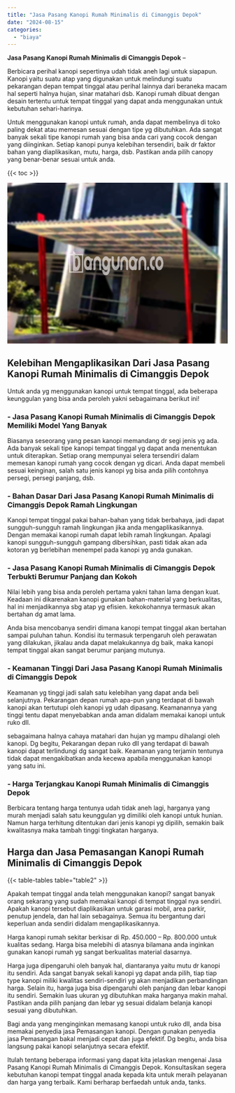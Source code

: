 ```yaml
---
title: "Jasa Pasang Kanopi Rumah Minimalis di Cimanggis Depok"
date: "2024-08-15"
categories: 
  - "biaya"
---
```


**Jasa Pasang Kanopi Rumah Minimalis di Cimanggis Depok** –

Berbicara perihal kanopi sepertinya udah tidak aneh lagi untuk siapapun. Kanopi yaitu suatu atap yang digunakan untuk melindungi suatu pekarangan depan tempat tinggal atau perihal lainnya dari beraneka macam hal seperti halnya hujan, sinar matahari dsb. Kanopi rumah dibuat dengan desain tertentu untuk tempat tinggal yang dapat anda menggunakan untuk kebutuhan sehari-harinya.

Untuk menggunakan kanopi untuk rumah, anda dapat membelinya di toko paling dekat atau memesan sesuai dengan tipe yg dibutuhkan. Ada sangat banyak sekali tipe kanopi rumah yang bisa anda cari yang cocok dengan yang diinginkan. Setiap kanopi punya kelebihan tersendiri, baik dr faktor bahan yang diaplikasikan, mutu, harga, dsb. Pastikan anda pilih canopy yang benar-benar sesuai untuk anda.

{{< toc >}}

![Jasa Pasang Kanopi Rumah Minimalis di Cimanggis Depok](/images/harga-kanopi-minimalis-70.png)

## Kelebihan Mengaplikasikan Dari Jasa Pasang Kanopi Rumah Minimalis di Cimanggis Depok

Untuk anda yg menggunakan kanopi untuk tempat tinggal, ada beberapa keunggulan yang bisa anda peroleh yakni sebagaimana berikut ini!

### \- Jasa Pasang Kanopi Rumah Minimalis di Cimanggis Depok Memiliki Model Yang Banyak

Biasanya seseorang yang pesan kanopi memandang dr segi jenis yg ada. Ada banyak sekali tipe kanopi tempat tinggal yg dapat anda menentukan untuk diterapkan. Setiap orang mempunyai selera tersendiri dalam memesan kanopi rumah yang cocok dengan yg dicari. Anda dapat membeli sesuai keinginan, salah satu jenis kanopi yg bisa anda pilih contohnya persegi, persegi panjang, dsb.

### \- Bahan Dasar Dari Jasa Pasang Kanopi Rumah Minimalis di Cimanggis Depok Ramah Lingkungan

Kanopi tempat tinggal pakai bahan-bahan yang tidak berbahaya, jadi dapat sungguh-sungguh ramah lingkungan jika anda mengaplikasikannya. Dengan memakai kanopi rumah dapat lebih ramah lingkungan. Apalagi kanopi sungguh-sungguh gampang dibersihkan, pasti tidak akan ada kotoran yg berlebihan menempel pada kanopi yg anda gunakan.

### \- Jasa Pasang Kanopi Rumah Minimalis di Cimanggis Depok Terbukti Berumur Panjang dan Kokoh

Nilai lebih yang bisa anda peroleh pertama yakni tahan lama dengan kuat. Keadaan ini dikarenakan kanopi gunakan bahan-material yang berkualitas, hal ini menjadikannya sbg atap yg efisien. kekokohannya termasuk akan bertahan dg amat lama.

Anda bisa mencobanya sendiri dimana kanopi tempat tinggal akan bertahan sampai puluhan tahun. Kondisi itu termasuk terpengaruh oleh perawatan yang dilakukan, jikalau anda dapat melakukannya dg baik, maka kanopi tempat tinggal akan sangat berumur panjang mutunya.

### \- Keamanan Tinggi Dari Jasa Pasang Kanopi Rumah Minimalis di Cimanggis Depok

Keamanan yg tinggi jadi salah satu kelebihan yang dapat anda beli selanjutnya. Pekarangan depan rumah apa-pun yang terdapat di bawah kanopi akan tertutupi oleh kanopi yg udah dipasang. Keamanannya yang tinggi tentu dapat menyebabkan anda aman didalam memakai kanopi untuk ruko dll.

sebagaimana halnya cahaya matahari dan hujan yg mampu dihalangi oleh kanopi. Dg begitu, Pekarangan depan ruko dll yang terdapat di bawah kanopi dapat terlindungi dg sangat baik. Keamanan yang terjamin tentunya tidak dapat mengakibatkan anda kecewa apabila menggunakan kanopi yang satu ini.

### \- Harga Terjangkau Kanopi Rumah Minimalis di Cimanggis Depok

Berbicara tentang harga tentunya udah tidak aneh lagi, harganya yang murah menjadi salah satu keunggulan yg dimiliki oleh kanopi untuk hunian. Namun harga terhitung ditentukan dari jenis kanopi yg dipilih, semakin baik kwalitasnya maka tambah tinggi tingkatan harganya.

## Harga dan Jasa Pemasangan Kanopi Rumah Minimalis di Cimanggis Depok

{{< table-tables table="table2" >}}

Apakah tempat tinggal anda telah menggunakan kanopi? sangat banyak orang sekarang yang sudah memakai kanopi di tempat tinggal nya sendiri. Apakah kanopi tersebut diaplikasikan untuk garasi mobil, area parkir, penutup jendela, dan hal lain sebagainya. Semua itu bergantung dari keperluan anda sendiri didalam mengaplikasikannya.

Harga kanopi rumah sekitar berkisar di Rp. 450.000 – Rp. 800.000 untuk kualitas sedang. Harga bisa melebihi di atasnya bilamana anda inginkan gunakan kanopi rumah yg sangat berkualitas material dasarnya.

Harga juga dipengaruhi oleh banyak hal, diantaranya yaitu mutu dr kanopi itu sendiri. Ada sangat banyak sekali kanopi yg dapat anda pilih, tiap tiap type kanopi miliki kwalitas sendiri-sendiri yg akan menjadikan perbandingan harga. Selain itu, harga juga bisa dipengaruhi oleh panjang dan lebar kanopi itu sendiri. Semakin luas ukuran yg dibutuhkan maka harganya makin mahal. Pastikan anda pilih panjang dan lebar yg sesuai didalam belanja kanopi sesuai yang dibutuhkan.

Bagi anda yang menginginkan memasang kanopi untuk ruko dll, anda bisa memakai penyedia jasa Pemasangan kanopi. Dengan gunakan penyedia jasa Pemasangan bakal menjadi cepat dan juga efektif. Dg begitu, anda bisa langsung pakai kanopi selanjutnya secara efektif.

Itulah tentang beberapa informasi yang dapat kita jelaskan mengenai Jasa Pasang Kanopi Rumah Minimalis di Cimanggis Depok. Konsultasikan segera kebutuhan kanopi tempat tinggal anada kepada kita untuk meraih pelayanan dan harga yang terbaik. Kami berharap berfaedah untuk anda, tanks.
